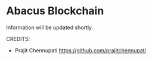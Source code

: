 # Abacus Blockchain

Information will be updated shortly.

CREDITS:
- Prajit Chennupati https://github.com/prajitchennupati
